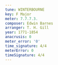 ```yaml
---
tune: WINTERBOURNE
key: F Major
meter: 7.7.7.3.
composer: Edwin Barnes
arranger: T. H. Gill
year: 1771-1854
anacrusis: 0
meter_error: '0'
time_signature: 4/4
meterError: 0
timeSignature: 4/4
---
```

